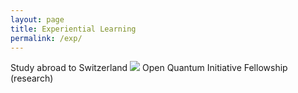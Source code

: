```yaml
---
layout: page
title: Experiential Learning
permalink: /exp/
---
```

Study abroad to Switzerland
<img src="/images/ETH_Zurich.jpg"/>
Open Quantum Initiative Fellowship (research)

